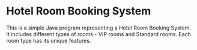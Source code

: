 # Hotel Room Booking System

This is a simple Java program representing a Hotel Room Booking System. It includes different types of rooms - VIP rooms and Standard rooms. Each room type has its unique features.
